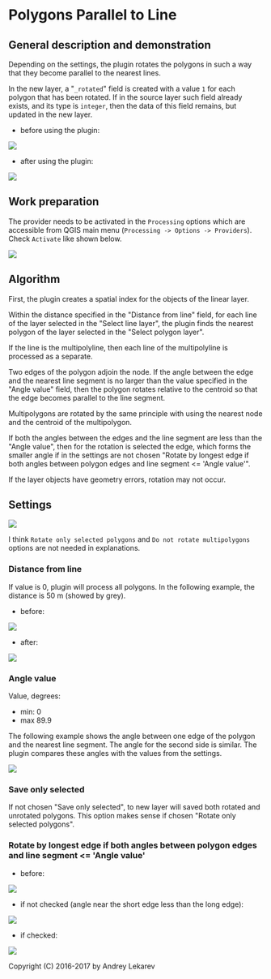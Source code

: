 # Polygons Parallel to Line
## General description and demonstration
Depending on the settings, the plugin rotates the polygons in such a way that 
they become parallel to the nearest lines.

In the new layer, a "`_rotated`" field is created with a value `1` for each 
polygon that has been rotated. If in the source layer such field already 
exists, and its type is `integer`, then the data of this field remains, but 
updated in the new layer.

* before using the plugin:

![][before]

* after using the plugin:

![][after]

## Work preparation
The provider needs to be activated in the `Processing` options which are 
accessible from QGIS main menu (`Processing -> Options -> Providers`). Check 
`Activate` like shown below.

![][processing_options]

## Algorithm
First, the plugin creates a spatial index for the objects of the linear layer.

Within the distance specified in the "Distance from line" field, for each line 
of the layer selected in the "Select line layer", the plugin finds the nearest 
polygon of the layer selected in the "Select polygon layer".

If the line is the multipolyline, then each line of the multipolyline is 
processed as a separate.

Two edges of the polygon adjoin the node. If the angle between the edge and the 
nearest line segment is no larger than the value specified in the "Angle value" 
field, then the polygon rotates relative to the centroid so that the edge 
becomes parallel to the line segment.

Multipolygons are rotated by the same principle with using the nearest node 
and the centroid of the multipolygon.

If both the angles between the edges and the line segment are less than the 
"Angle value", then for the rotation is selected the edge, which forms the 
smaller angle if in the settings are not chosen "Rotate by longest edge if both 
angles between polygon edges and line segment <= 'Angle value'".

If the layer objects have geometry errors, rotation may not occur.

## Settings
![][pptl]

I think `Rotate only selected polygons` and `Do not rotate multipolygons` 
options are not needed in explanations.

### Distance from line
If value is 0, plugin will process all polygons. In the following example, the 
distance is 50 m (showed by grey).

* before:

![][distance_before]

* after:

![][distance_after]

### Angle value
Value, degrees:
* min: 0
* max 89.9

The following example shows the angle between one edge of the polygon and the 
nearest line segment. The angle for the second side is similar. The plugin 
compares these angles with the values from the settings.

![][angle]

### Save only selected
If not chosen "Save only selected", to new layer will saved both rotated and 
unrotated polygons. This option makes sense if chosen "Rotate only selected 
polygons".

### Rotate by longest edge if both angles between polygon edges and line segment <= 'Angle value'
* before:

![][long_before]

* if not checked (angle near the short edge less than the long edge):

![][long_without]

* if checked:

![][long_with]

Copyright (C) 2016-2017 by Andrey Lekarev

[before]: https://github.com/Elfpkck/pptl_images/blob/master/before.png?raw=true
[after]: https://github.com/Elfpkck/pptl_images/blob/master/after.png?raw=true
[processing_options]: https://github.com/Elfpkck/pptl_images/blob/master/processing_options.png?raw=true
[pptl]: https://github.com/Elfpkck/pptl_images/blob/master/pptl.png?raw=true
[distance_before]: https://github.com/Elfpkck/pptl_images/blob/master/distance_before.png?raw=true
[distance_after]: https://github.com/Elfpkck/pptl_images/blob/master/distance_after.png?raw=true
[angle]: https://github.com/Elfpkck/pptl_images/blob/master/angle.png?raw=true
[long_before]: https://github.com/Elfpkck/pptl_images/blob/master/long_before.png?raw=true
[long_without]: https://github.com/Elfpkck/pptl_images/blob/master/long_without.png?raw=true
[long_with]: https://github.com/Elfpkck/pptl_images/blob/master/long_with.png?raw=true
